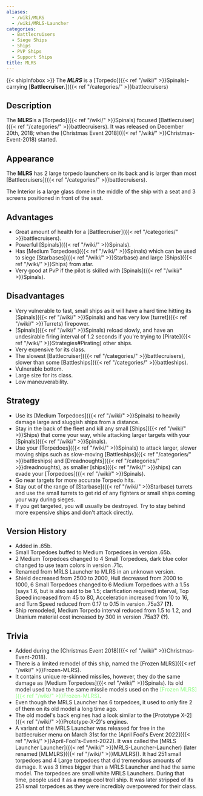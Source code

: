 ```yaml
---
aliases:
  - /wiki/MLRS
  - /wiki/MRLS-Launcher
categories:
  - Battlecruisers
  - Siege Ships
  - Ships
  - PVP Ships
  - Support Ships
title: MLRS
---
```


{{< shipInfobox >}} The **_MLRS_** is a [Torpedo]({{< ref "/wiki/" >}}Spinals)-carrying [**Battlecruiser.**]({{< ref "/categories/" >}}battlecruisers)

## Description

The **MLRS**is a [Torpedo]({{< ref "/wiki/" >}}Spinals) focused [Battlecruiser]({{< ref "/categories/" >}}battlecruisers). It was released on December 20th, 2018; when the [Christmas Event 2018]({{< ref "/wiki/" >}}Christmas-Event-2018) started.

## Appearance

The **MLRS** has 2 large torpedo launchers on its back and is larger than most [Battlecruisers]({{< ref "/categories/" >}}battlecruisers).

The Interior is a large glass dome in the middle of the ship with a seat and 3 screens positioned in front of the seat.

## Advantages

- Great amount of health for a [Battlecruiser]({{< ref "/categories/" >}}battlecruisers).
- Powerful [Spinals]({{< ref "/wiki/" >}}Spinals).
- Has [Medium Torpedoes]({{< ref "/wiki/" >}}Spinals) which can be used to siege [Starbases]({{< ref "/wiki/" >}}Starbase) and large [Ships]({{< ref "/wiki/" >}}Ships) from afar.
- Very good at PvP if the pilot is skilled with [Spinals]({{< ref "/wiki/" >}}Spinals).

## Disadvantages

- Very vulnerable to fast, small ships as it will have a hard time hitting its [Spinals]({{< ref "/wiki/" >}}Spinals) and has very low [turret]({{< ref "/wiki/" >}}Turrets) firepower.
- [Spinals]({{< ref "/wiki/" >}}Spinals) reload slowly, and have an undesirable firing interval of 1.2 seconds if you're trying to [Pirate]({{< ref "/wiki/" >}}Strategies#Pirating) other ships.
- Very expensive for its class.
- The slowest [Battlecruiser]({{< ref "/categories/" >}}battlecruisers), slower than some [Battleships]({{< ref "/categories/" >}}battleships).
- Vulnerable bottom.
- Large size for its class.
- Low maneuverability.

## Strategy

- Use its [Medium Torpedoes]({{< ref "/wiki/" >}}Spinals) to heavily damage large and sluggish ships from a distance.
- Stay in the back of the fleet and kill any small [Ships]({{< ref "/wiki/" >}}Ships) that come your way, while attacking larger targets with your [Spinals]({{< ref "/wiki/" >}}Spinals).
- Use your [Torpedoes]({{< ref "/wiki/" >}}Spinals) to attack larger, slower moving ships such as slow-moving [Battleships]({{< ref "/categories/" >}}battleships) and [Dreadnoughts]({{< ref "/categories/" >}}dreadnoughts), as smaller [ships]({{< ref "/wiki/" >}}ships) can evade your [Torpedoes]({{< ref "/wiki/" >}}Spinals).
- Go near targets for more accurate Torpedo hits.
- Stay out of the range of [Starbase]({{< ref "/wiki/" >}}Starbase) turrets and use the small turrets to get rid of any fighters or small ships coming your way during sieges.
- If you get targeted, you will usually be destroyed. Try to stay behind more expensive ships and don't attack directly.

## Version History

- Added in .65b.
- Small Torpedoes buffed to Medium Torpedoes in version .65b.
- 2 Medium Torpedoes changed to 4 Small Torpedoes, dark blue color changed to use team colors in version .71c.
- Renamed from MRLS Launcher to MLRS in an unknown version.
- Shield decreased from 2500 to 2000, Hull decreased from 2000 to 1000, 6 Small Torpedoes changed to 6 Medium Torpedoes with a 1.5s (says 1.6, but is also said to be 1.5; clarification required) interval, Top Speed increased from 45 to 80, Acceleration increased from 10 to 16, and Turn Speed reduced from 0.17 to 0.15 in version .75a37 **(?)**.
- Ship remodeled, Medium Torpedo interval reduced from 1.5 to 1.2, and Uranium material cost increased by 300 in version .75a37 **(?)**.

## Trivia

- Added during the [Christmas Event 2018]({{< ref "/wiki/" >}}Christmas-Event-2018).
- There is a limited remodel of this ship, named the [Frozen MLRS]({{< ref "/wiki/" >}}Frozen-MLRS).
- It contains unique re-skinned missiles, however, they do the same damage as [Medium Torpedoes]({{< ref "/wiki/" >}}Spinals). Its old model used to have the same missile models used on the <span style="color:#8dfc80">[Frozen MLRS]({{< ref "/wiki/" >}}Frozen-MLRS)</span>.
- Even though the MRLS Launcher has 6 torpedoes, it used to only fire 2 of them on its old model a long time ago.
- The old model's back engines had a look similar to the [Prototype X-2]({{< ref "/wiki/" >}}Prototype-X-2)'s engines.
- A variant of the MRLS Launcher was released for free in the battlecruiser menu on March 31st for the [April Fool's Event 2022]({{< ref "/wiki/" >}}April-Fool's-Event-2022). It was called the [MRLS Launcher Launcher]({{< ref "/wiki/" >}}MRLS-Launcher-Launcher) (later renamed [MLMLRS]({{< ref "/wiki/" >}}MLMLRS)). It had 251 small torpedoes and 4 Large torpedoes that did tremendous amounts of damage. It was 3 times bigger than a MRLS Launcher and had the same model. The torpedoes are small white MRLS Launchers. During that time, people used it as a mega cool troll ship. It was later stripped of its 251 small torpedoes as they were incredibly overpowered for their class.
